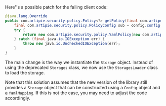 Here''s a possible patch for the failing client code:

```java
@java.lang.Override
public com.artipie.security.policy.Policy<?> getPolicy(final com.artipcom.security.policy.PolicyConfig config) {
    final com.artipie.security.policy.PolicyConfig sub = config.config("storage");
    try {
        return new com.artipie.security.policy.YamlPolicy(new com.artipie.asto.blocking.BlockingStorage(new com.artipie.asto.factory.StoragesLoader().newStorage(sub.string("type"), com.amihaiemil.eoyaml.Yaml.createYamlInput(sub.toString()).readYamlMapping())));
    } catch (final java.io.IOException err) {
        throw new java.io.UncheckedIOException(err);
    }
}
```

The main change is the way we instantiate the `Storage` object. Instead of using the deprecated `Storages` class, we now use the `StoragesLoader` class to load the storage.

Note that this solution assumes that the new version of the library still provides a `Storage` object that can be constructed using a `Config` object and a `YamlMapping`. If this is not the case, you may need to adjust the code accordingly.